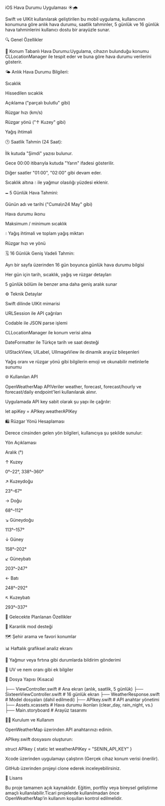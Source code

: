 iOS Hava Durumu Uygulaması ☀️🌧️

Swift ve UIKit kullanılarak geliştirilen bu mobil uygulama, kullanıcının konumuna göre anlık hava durumu, saatlik tahminler, 5 günlük ve 16 günlük hava tahminlerini kullanıcı dostu bir arayüzle sunar.

🔍 Genel Özellikler

📍 Konum Tabanlı Hava Durumu:Uygulama, cihazın bulunduğu konumu CLLocationManager ile tespit eder ve buna göre hava durumu verilerini gösterir.

🌤️ Anlık Hava Durumu Bilgileri:

Sıcaklık

Hissedilen sıcaklık

Açıklama ("parçalı bulutlu" gibi)

Rüzgar hızı (km/s)

Rüzgar yönü ("↑ Kuzey" gibi)

Yağış ihtimali

🕒 Saatlik Tahmin (24 Saat):

İlk kutuda "Şimdi" yazısı bulunur.

Gece 00:00 itibarıyla kutuda "Yarın" ifadesi gösterilir.

Diğer saatler "01:00", "02:00" gibi devam eder.

Sıcaklık altına 💧 ile yağmur olasılığı yüzdesi eklenir.

🗕️ 5 Günlük Hava Tahmini:

Günün adı ve tarihi ("Cuma\n24 May" gibi)

Hava durumu ikonu

Maksimum / minimum sıcaklık

💧 Yağış ihtimali ve toplam yağış miktarı

Rüzgar hızı ve yönü

🗓️ 16 Günlük Geniş Vadeli Tahmin:

Ayrı bir sayfa üzerinden 16 gün boyunca günlük hava durumu bilgisi

Her gün için tarih, sıcaklık, yağış ve rüzgar detayları

5 günlük bölüm ile benzer ama daha geniş aralık sunar

⚙️ Teknik Detaylar

Swift dilinde UIKit mimarisi

URLSession ile API çağrıları

Codable ile JSON parse işlemi

CLLocationManager ile konum verisi alma

DateFormatter ile Türkçe tarih ve saat desteği

UIStackView, UILabel, UIImageView ile dinamik arayüz bileşenleri

Yağış oranı ve rüzgar yönü gibi bilgilerin emoji ve okunabilir metinlerle sunumu

🌐 Kullanılan API

OpenWeatherMap APIVeriler weather, forecast, forecast/hourly ve forecast/daily endpoint'leri kullanılarak alınır.

Uygulamada API key sabit olarak şu yapı ile çağrılır:

let apiKey = APIkey.weatherAPIKey

🛍️ Rüzgar Yönü Hesaplaması

Derece cinsinden gelen yön bilgileri, kullanıcıya şu şekilde sunulur:

Yön Açıklaması

Aralık (°)

↑ Kuzey

0°–22°, 338°–360°

↗ Kuzeydoğu

23°–67°

→ Doğu

68°–112°

↘ Güneydoğu

113°–157°

↓ Güney

158°–202°

↙ Güneybatı

203°–247°

← Batı

248°–292°

↖ Kuzeybatı

293°–337°

🔄 Gelecekte Planlanan Özellikler

🌙 Karanlık mod desteği

🗺️ Şehir arama ve favori konumlar

📊 Haftalık grafiksel analiz ekranı

🔔 Yağmur veya fırtına gibi durumlarda bildirim gönderimi

🌈 UV ve nem oranı gibi ek bilgiler

📂 Dosya Yapısı (Kısaca)

├── ViewController.swift          # Ana ekran (anlık, saatlik, 5 günlük)
├── SixteenViewController.swift  # 16 günlük ekran
├── WeatherResponse.swift        # Model dosyaları (dahil edilmedi)
├── APIkey.swift                 # API anahtar yönetimi
├── Assets.xcassets              # Hava durumu ikonları (clear_day, rain_night, vs.)
├── Main.storyboard              # Arayüz tasarımı

👨‍💻 Kurulum ve Kullanım

OpenWeatherMap üzerinden API anahtarınızı edinin.

APIkey.swift dosyasını oluşturun:

struct APIkey {
    static let weatherAPIKey = "SENIN_API_KEY"
}

Xcode üzerinden uygulamayı çalıştırın (Gerçek cihaz konum verisi önerilir).

GitHub üzerinden projeyi clone ederek inceleyebilirsiniz.

📌 Lisans

Bu proje tamamen açık kaynaklıdır. Eğitim, portföy veya bireysel geliştirme amaçlı kullanılabilir.Ticari projelerde kullanılmadan önce OpenWeatherMap’in kullanım koşulları kontrol edilmelidir.
